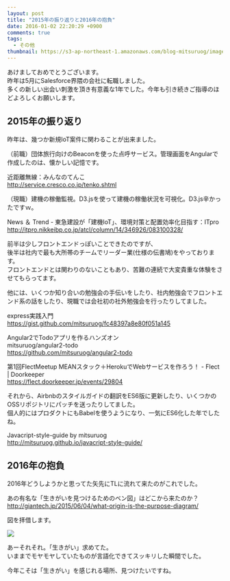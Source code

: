 ```yaml
---
layout: post
title: "2015年の振り返りと2016年の抱負"
date: 2016-01-02 22:20:29 +0900
comments: true
tags:
  - その他
thumbnail: https://s3-ap-northeast-1.amazonaws.com/blog-mitsuruog/images/2016/purpose_venn_diagram_ja.png
---
```


あけましておめでとうございます。  
昨年は5月にSalesforce界隈の会社に転職しました。  
多くの新しい出会い刺激を頂き有意義な1年でした。今年も引き続きご指導のほどよろしくお願いします。

<!-- more -->

## 2015年の振り返り

昨年は、幾つか新規IoT案件に関わることが出来ました。

（前職）団体旅行向けのBeaconを使った点呼サービス。管理画面をAngularで作成したのは、懐かしい記憶です。

近距離無線：みんなのてんこ  
http://service.cresco.co.jp/tenko.shtml

（現職）建機の稼働監視。D3.jsを使って建機の稼働状況を可視化。D3.js辛かったですｗ。

News ＆ Trend - 東急建設が「建機IoT」、環境対策と配置効率化目指す：ITpro  
http://itpro.nikkeibp.co.jp/atcl/column/14/346926/083100328/

前半は少しフロントエンドっぽいことできたのですが、  
後半は社内で最も大所帯のチームでリーダー業(仕様の伝書鳩)をやっております。  
フロントエンドとは関わりのないこともあり、苦難の連続で大変貴重な体験をさせてもらってます。

他には、いくつか知り合いの勉強会の手伝いをしたり、社内勉強会でフロントエンド系の話をしたり、現職では会社初の社外勉強会を行ったりしてました。

express実践入門  
https://gist.github.com/mitsuruog/fc48397a8e80f051a145

Angular2でTodoアプリを作るハンズオン  
mitsuruog/angular2-todo  
https://github.com/mitsuruog/angular2-todo

第1回FlectMeetup MEANスタック＋HerokuでWebサービスを作ろう！ - Flect | Doorkeeper  
https://flect.doorkeeper.jp/events/29804

それから、Airbnbのスタイルガイドの翻訳をES6版に更新したり、いくつかのOSSリポジトリにパッチを送ったりしてました。  
個人的にはプロダクトにもBabelを使うようになり、一気にES6化した年でしたね。

Javacript-style-guide by mitsuruog  
http://mitsuruog.github.io/javacript-style-guide/

## 2016年の抱負

2016年どうしようかと思ってた矢先にTLに流れて来たのがこれでした。

あの有名な「生きがいを見つけるためのベン図」はどこから来たのか？  
http://giantech.jp/2015/06/04/what-origin-is-the-purpose-diagram/

図を拝借します。

![](https://s3-ap-northeast-1.amazonaws.com/blog-mitsuruog/images/2016/purpose_venn_diagram_ja.png)

あーそれそれ。「生きがい」求めてた。  
いままでモヤモヤしていたものが言語化できてスッキリした瞬間でした。

今年こそは「生きがい」を感じれる場所、見つけたいですね。

